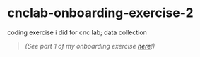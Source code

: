 # cnclab-onboarding-exercise-2
coding exercise i did for cnc lab; data collection

> *(See part 1 of my onboarding exercise [here](https://github.com/marissa-wang/cnclab-onboarding-exercise-1)!)*
